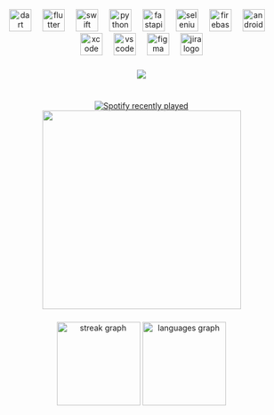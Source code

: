 <div align="center">
  <img src="https://cdn.jsdelivr.net/gh/devicons/devicon/icons/dart/dart-original.svg" height="40" alt="dart logo"  />
  <img width="12" />
  <img src="https://cdn.jsdelivr.net/gh/devicons/devicon/icons/flutter/flutter-original.svg" height="40" alt="flutter logo"  />
  <img width="12" />
  <img src="https://cdn.jsdelivr.net/gh/devicons/devicon/icons/swift/swift-original.svg" height="40" alt="swift logo"  />
  <img width="12" />
  <img src="https://cdn.jsdelivr.net/gh/devicons/devicon/icons/python/python-original.svg" height="40" alt="python logo"  />
  <img width="12" />
  <img src="https://cdn.jsdelivr.net/gh/devicons/devicon/icons/fastapi/fastapi-original.svg" height="40" alt="fastapi logo"  />
  <img width="12" />
  <img src="https://cdn.jsdelivr.net/gh/devicons/devicon/icons/selenium/selenium-original.svg" height="40" alt="selenium logo"  />
  <img width="12" />
  <img src="https://cdn.jsdelivr.net/gh/devicons/devicon/icons/firebase/firebase-plain.svg" height="40" alt="firebase logo"  />
  <img width="12" />
  <img src="https://cdn.jsdelivr.net/gh/devicons/devicon/icons/androidstudio/androidstudio-original.svg" height="40" alt="androidstudio logo"  />
  <img width="12" />
  <img src="https://cdn.jsdelivr.net/gh/devicons/devicon/icons/xcode/xcode-original.svg" height="40" alt="xcode logo"  />
  <img width="12" />
  <img src="https://cdn.jsdelivr.net/gh/devicons/devicon/icons/vscode/vscode-original.svg" height="40" alt="vscode logo"  />
  <img width="12" />
  <img src="https://cdn.jsdelivr.net/gh/devicons/devicon/icons/figma/figma-original.svg" height="40" alt="figma logo"  />
  <img width="12" />
  <img src="https://cdn.jsdelivr.net/gh/devicons/devicon/icons/jira/jira-original.svg" height="40" alt="jira logo"  />
</div>

###

<div align="center">
  <img src="https://visitor-badge.laobi.icu/badge?page_id=opiasdream.opiasdream&left_color=aliceblue&right_color=aqua"  />
</div>

###

<br clear="both">

<div align="center">
  <a href="https://open.spotify.com/user/mu62gz8b0zbvup8qb4n7nq495">
    <img src="https://spotify-recently-played-readme.vercel.app/api?user=mu62gz8b0zbvup8qb4n7nq495&count=5&unique=true" alt="Spotify recently played"  />
  </a>
   <img width="357" src="https://64.media.tumblr.com/29ca9ac5fa6035281ea073b64b88481c/tumblr_pw3wraZr1t1tuin4wo1_1280.jpg"  />
</div>

###

<div align="center">
  <img src="https://streak-stats.demolab.com?user=opiasdream&locale=en&mode=weekly&theme=radical&hide_border=true&border_radius=5&order=3" height="150" alt="streak graph"  />
  <img src="https://github-readme-stats.vercel.app/api/top-langs?username=opiasdream&locale=en&hide_title=false&layout=compact&card_width=320&langs_count=4&theme=radical&hide_border=true&order=2" height="150" alt="languages graph"  />
</div>
